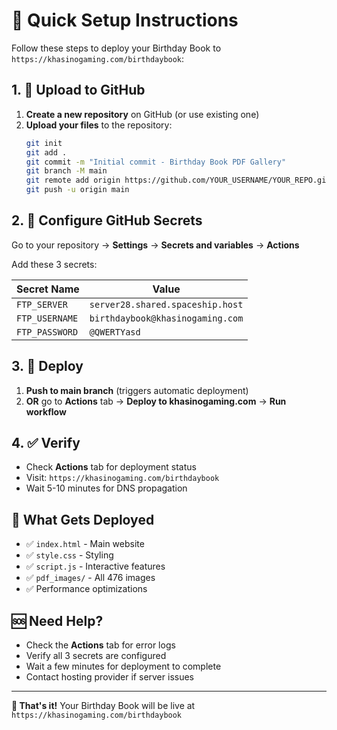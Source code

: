 # 🚀 Quick Setup Instructions

Follow these steps to deploy your Birthday Book to `https://khasinogaming.com/birthdaybook`:

## 1. 📁 Upload to GitHub

1. **Create a new repository** on GitHub (or use existing one)
2. **Upload your files** to the repository:
   ```bash
   git init
   git add .
   git commit -m "Initial commit - Birthday Book PDF Gallery"
   git branch -M main
   git remote add origin https://github.com/YOUR_USERNAME/YOUR_REPO.git
   git push -u origin main
   ```

## 2. 🔐 Configure GitHub Secrets

Go to your repository → **Settings** → **Secrets and variables** → **Actions**

Add these 3 secrets:

| Secret Name | Value |
|-------------|-------|
| `FTP_SERVER` | `server28.shared.spaceship.host` |
| `FTP_USERNAME` | `birthdaybook@khasinogaming.com` |
| `FTP_PASSWORD` | `@QWERTYasd` |

## 3. 🚀 Deploy

1. **Push to main branch** (triggers automatic deployment)
2. **OR** go to **Actions** tab → **Deploy to khasinogaming.com** → **Run workflow**

## 4. ✅ Verify

- Check **Actions** tab for deployment status
- Visit: `https://khasinogaming.com/birthdaybook`
- Wait 5-10 minutes for DNS propagation

## 🎯 What Gets Deployed

- ✅ `index.html` - Main website
- ✅ `style.css` - Styling
- ✅ `script.js` - Interactive features  
- ✅ `pdf_images/` - All 476 images
- ✅ Performance optimizations

## 🆘 Need Help?

- Check the **Actions** tab for error logs
- Verify all 3 secrets are configured
- Wait a few minutes for deployment to complete
- Contact hosting provider if server issues

---

**🎉 That's it!** Your Birthday Book will be live at `https://khasinogaming.com/birthdaybook`
